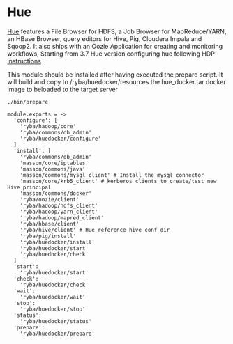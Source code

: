 
# Hue

[Hue][home] features a File Browser for HDFS, a Job Browser for MapReduce/YARN,
an HBase Browser, query editors for Hive, Pig, Cloudera Impala and Sqoop2.
It also ships with an Oozie Application for creating and monitoring workflows,
Starting from 3.7 Hue version
configuring hue following HDP [instructions][hdp-2.3.2.0-hue]

This module should be installed after having executed the prepare script.
It will build and copy to /ryba/huedocker/resources the hue_docker.tar docker image to
beloaded to the target server
```
./bin/prepare
```


    module.exports = -> 
      'configure': [
        'ryba/hadoop/core'
        'ryba/commons/db_admin'
        'ryba/huedocker/configure'
      ]
      'install': [
        'ryba/commons/db_admin'
        'masson/core/iptables'
        'masson/commons/java'
        'masson/commons/mysql_client' # Install the mysql connector    
        'masson/core/krb5_client' # kerberos clients to create/test new Hive principal
        'masson/commons/docker'
        'ryba/oozie/client'
        'ryba/hadoop/hdfs_client'
        'ryba/hadoop/yarn_client'
        'ryba/hadoop/mapred_client'
        'ryba/hbase/client'
        'ryba/hive/client' # Hue reference hive conf dir
        'ryba/pig/install'
        'ryba/huedocker/install'
        'ryba/huedocker/start'
        'ryba/huedocker/check'
      ]
      'start':
        'ryba/huedocker/start'
      'check':
        'ryba/huedocker/check'
      'wait':
        'ryba/huedocker/wait'
      'stop':
        'ryba/huedocker/stop'
      'status':
        'ryba/huedocker/status'
      'prepare':
        'ryba/huedocker/prepare'


[home]: http://gethue.com
[hdp-2.3.2.0-hue]:(http://docs.hortonworks.com/HDPDocuments/HDP2/HDP-2.3.2/bk_installing_manually_book/content/prerequisites_hue.html)
